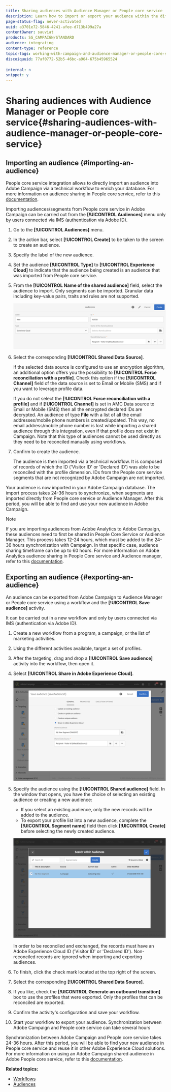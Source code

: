 ```yaml
---
title: Sharing audiences with Audience Manager or People core service
description: Learn how to import or export your audience within the different Adobe Experience Cloud solutions.
page-status-flag: never-activated
uuid: a3701e72-5846-4241-afee-d713b499a27a
contentOwner: sauviat
products: SG_CAMPAIGN/STANDARD
audience: integrating
content-type: reference
topic-tags: working-with-campaign-and-audience-manager-or-people-core-service
discoiquuid: 77af0772-52b5-46bc-a964-675b45965524

internal: n
snippet: y
---
```


# Sharing audiences with Audience Manager or People core service{#sharing-audiences-with-audience-manager-or-people-core-service}

## Importing an audience {#importing-an-audience}

People core service integration allows to directly import an audience into Adobe Campaign via a technical workflow to enrich your database. For more information on audience sharing in People core service, refer to this [documentation](https://docs.adobe.com/content/help/en/analytics/components/segmentation/segmentation-workflow/seg-publish.html).

Importing audiences/segments from People core service in Adobe Campaign can be carried out from the **[!UICONTROL Audiences]** menu only by users connected via IMS (authentication via Adobe ID).

1. Go to the **[!UICONTROL Audiences]** menu.
1. In the action bar, select **[!UICONTROL Create]** to be taken to the screen to create an audience.
1. Specify the label of the new audience.
1. Set the audience **[!UICONTROL Type]** to **[!UICONTROL Experience Cloud]** to indicate that the audience being created is an audience that was imported from People core service.
1. From the **[!UICONTROL Name of the shared audience]** field, select the audience to import. Only segments can be imported. Granular data including key-value pairs, traits and rules are not supported.

   ![](assets/aam_import_audience.png)

1. Select the corresponding **[!UICONTROL Shared Data Source]**.

   If the selected data source is configured to use an encryption algorithm, an additional option offers you the possibility to **[!UICONTROL Force reconciliation with a profile]**. Check this option if the **[!UICONTROL Channel]** field of the data source is set to Email or Mobile (SMS) and if you want to leverage profile data.

   If you do not select the **[!UICONTROL Force reconciliation with a profile]** and if **[!UICONTROL Channel]** is set in AMC Data source to Email or Mobile (SMS) then all the encrypted declared IDs are decrypted. An audience of type **File** with a list of all the email addresses/mobile phone numbers is created/updated. This way, no email address/mobile phone number is lost while importing a shared audience through this integration, even if that profile does not exist in Campaign. Note that this type of audiences cannot be used directly as they need to be reconciled manually using workflows.

1. Confirm to create the audience.

   The audience is then imported via a technical workflow. It is composed of records of which the ID ('Visitor ID' or 'Declared ID') was able to be reconciled with the profile dimension. IDs from the People core service segments that are not recognized by Adobe Campaign are not imported.

Your audience is now imported in your Adobe Campaign database. The import process takes 24-36 hours to synchronize, when segments are imported directly from People core service or Audience Manager. After this period, you will be able to find and use your new audience in Adobe Campaign.

>[!NOTE]
>
>If you are importing audiences from Adobe Analytics to Adobe Campaign, these audiences need to first be shared in People Core Service or Audience Manager. This process takes 12-24 hours, which must be added to the 24-36 hours synchronization with Campaign. In that specific case, audience sharing timeframe can be up to 60 hours. For more information on Adobe Analytics audience sharing in People Core service and Audience manager, refer to this [documentation](https://docs.adobe.com/content/help/en/analytics/components/segmentation/segmentation-workflow/seg-publish.html).

## Exporting an audience {#exporting-an-audience}

An audience can be exported from Adobe Campaign to Audience Manager or People core service using a workflow and the **[!UICONTROL Save audience]** activity.

It can be carried out in a new workflow and only by users connected via IMS (authentication via Adobe ID).

1. Create a new workflow from a program, a campaign, or the list of marketing activities.
1. Using the different activities available, target a set of profiles.
1. After the targeting, drag and drop a **[!UICONTROL Save audience]** activity into the workflow, then open it.
1. Select **[!UICONTROL Share in Adobe Experience Cloud]**.

   ![](assets/aam_save_audience_activity.png)

1. Specify the audience using the **[!UICONTROL Shared audience]** field. In the window that opens, you have the choice of selecting an existing audience or creating a new audience:

    * If you select an existing audience, only the new records will be added to the audience.
    * To export your profile list into a new audience, complete the **[!UICONTROL Segment name]** field then click **[!UICONTROL Create]** before selecting the newly created audience.

   ![](assets/aam_save_audience_segment_picker.png)

   In order to be reconciled and exchanged, the records must have an Adobe Experience Cloud ID ('Visitor ID' or 'Declared ID'). Non-reconciled records are ignored when importing and exporting audiences.

1. To finish, click the check mark located at the top right of the screen.
1. Select the corresponding **[!UICONTROL Shared Data Source]**.
1. If you like, check the **[!UICONTROL Generate an outbound transition]** box to use the profiles that were exported. Only the profiles that can be reconciled are exported.
1. Confirm the activity's configuration and save your workflow.
1. Start your workflow to export your audience. Synchronization between Adobe Campaign and People core service can take several hours

Synchronization between Adobe Campaign and People core service takes 24-36 hours. After this period, you will be able to find your new audience in People core service and reuse it in other Adobe Experience Cloud solutions. For more information on using an Adobe Campaign shared audience in Adobe People core service, refer to this [documentation](https://docs.adobe.com/content/help/en/core-services/interface/audiences/t-audience-create.html).

**Related topics:**

* [Workflows](../../automating/using/get-started-workflows.md)
* [Audiences](../../audiences/using/about-audiences.md)

